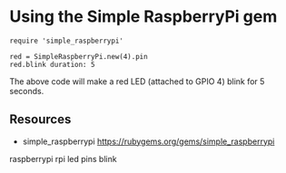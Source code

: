 # Using the Simple RaspberryPi gem


    require 'simple_raspberrypi' 

    red = SimpleRaspberryPi.new(4).pin
    red.blink duration: 5

The above code will make a red LED (attached to GPIO 4) blink for 5 seconds.

## Resources

* simple_raspberrypi https://rubygems.org/gems/simple_raspberrypi

raspberrypi rpi led pins blink
